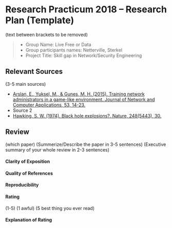 # Research Practicum 2018 – Research Plan (Template)
(text between brackets to be removed)

> * Group Name: Live Free or Data
> * Group participants names: Netterville, Sterkel
> * Project Title: Skill gap in Network/Security Engineering

## Relevant Sources

(3-5 main sources)

* [Arslan, E., Yuksel, M., & Gunes, M. H. (2015). Training network administrators in a game-like environment. Journal of Network and Computer Applications, 53, 14-23.](relevant_papers/Game_like_environment.pdf)
* Source 2
* [Hawking, S. W. (1974). Black hole explosions?. Nature, 248(5443), 30.](http://citeseerx.ist.psu.edu/viewdoc/download?doi=10.1.1.75.3702&rep=rep1&type=pdf)


## Review

(which paper)
(Summerize/Describe the paper in 3-5 sentences)
(Executive summary of your whole review in 2-3 sentences)

#### Clarity of Exposition

#### Quality of References

#### Reproducibility

#### Rating

(1-5)
(1 awful)
(5 best thing you ever read)

#### Explanation of Rating
